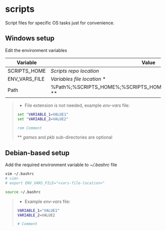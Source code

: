 # scripts
Script files for specific OS tasks just for convenience.


## Windows setup

Edit the environment variables

| Variable | Value |
| --- | --- |
| SCRIPTS_HOME | *Scripts repo location* |
| ENV_VARS_FILE | *Variables file location* \* |
| Path | %Path%;%SCRIPTS_HOME%;%SCRIPTS_HOME%\games;%SCRIPTS_HOME%\pkb \** |

> * File extension is not needed, example *env-vars* file:
> ```bat
> set "VARIABLE_1=VALUE1"
> set "VARIABLE_2=VALUE2"
> 
> rem Comment
> ```
> \** *games* and *pkb* sub-directories are optional


## Debian-based setup

Add the required environment variable to *~/.bashrc* file
```sh
vim ~/.bashrc
# vim>
# export ENV_VARS_FILE="<vars-file-location>"

source ~/.bashrc
```

> * Example *env-vars* file:
> ```bash
> VARIABLE_1="VALUE1"
> VARIABLE_2=VALUE2
> 
> # Comment
> ```
